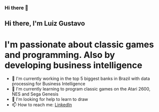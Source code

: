 ### Hi there 👋

<!--
**nareez/nareez** is a ✨ _special_ ✨ repository because its `README.md` (this file) appears on your GitHub profile.

Here are some ideas to get you started:


-->

## Hi there, I'm Luiz Gustavo 

# I'm passionate about classic games and programming. Also by developing business intelligence

- 🔭 I'm currently working in the top 5 biggest banks in Brazil with data processing for Business Intelligence
- 🌱 I'm currently learning to program classic games on the Atari 2600, NES and Sega Genesis
- 🤔 I'm looking for help to learn to draw
- 📫 How to reach me: <a href="https://www.linkedin.com/in/luiz-gustavo-almeida/">LinkedIn</a>
